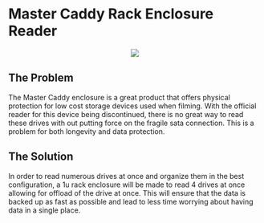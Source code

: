 # Master Caddy Rack Enclosure Reader

<div align="center"><img src = "https://i.ebayimg.com/images/g/VnoAAOSwa5dgZYWe/s-l640.jpg"> </div>

## The Problem
The Master Caddy enclosure is a great product that offers physical protection for low cost storage devices used when filming. With the official reader for this device being discontinued, there is no great way to read these drives with out putting force on the fragile sata connection. This is a problem for both longevity and data protection. 

## The Solution
In order to read numerous drives at once and organize them in the best configuration, a 1u rack enclosure will be made to read 4 drives at once allowing for offload of the drive at once. This will ensure that the data is backed up as fast as possible and lead to less time worrying about having data in a single place. 
